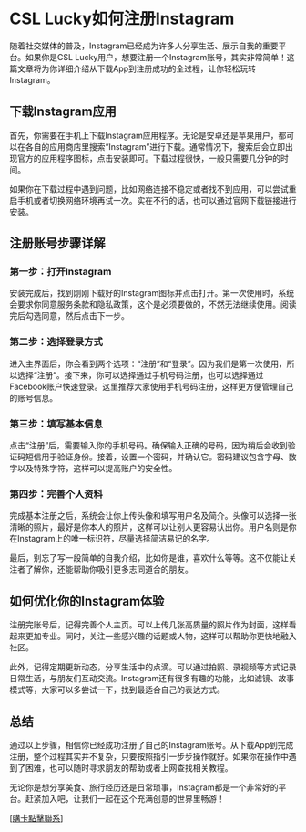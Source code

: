 # CSL Lucky如何注册Instagram

随着社交媒体的普及，Instagram已经成为许多人分享生活、展示自我的重要平台。如果你是CSL Lucky用户，想要注册一个Instagram账号，其实非常简单！这篇文章将为你详细介绍从下载App到注册成功的全过程，让你轻松玩转Instagram。

## 下载Instagram应用

首先，你需要在手机上下载Instagram应用程序。无论是安卓还是苹果用户，都可以在各自的应用商店里搜索“Instagram”进行下载。通常情况下，搜索后会立即出现官方的应用程序图标，点击安装即可。下载过程很快，一般只需要几分钟的时间。

如果你在下载过程中遇到问题，比如网络连接不稳定或者找不到应用，可以尝试重启手机或者切换网络环境再试一次。实在不行的话，也可以通过官网下载链接进行安装。

## 注册账号步骤详解

### 第一步：打开Instagram

安装完成后，找到刚刚下载好的Instagram图标并点击打开。第一次使用时，系统会要求你同意服务条款和隐私政策，这个是必须要做的，不然无法继续使用。阅读完后勾选同意，然后点击下一步。

### 第二步：选择登录方式

进入主界面后，你会看到两个选项：“注册”和“登录”。因为我们是第一次使用，所以选择“注册”。接下来，你可以选择通过手机号码注册，也可以选择通过Facebook账户快速登录。这里推荐大家使用手机号码注册，这样更方便管理自己的账号信息。

### 第三步：填写基本信息

点击“注册”后，需要输入你的手机号码。确保输入正确的号码，因为稍后会收到验证码短信用于验证身份。接着，设置一个密码，并确认它。密码建议包含字母、数字以及特殊字符，这样可以提高账户的安全性。

### 第四步：完善个人资料

完成基本注册之后，系统会让你上传头像和填写用户名及简介。头像可以选择一张清晰的照片，最好是你本人的照片，这样可以让别人更容易认出你。用户名则是你在Instagram上的唯一标识符，尽量选择简洁易记的名字。

最后，别忘了写一段简单的自我介绍，比如你是谁，喜欢什么等等。这不仅能让关注者了解你，还能帮助你吸引更多志同道合的朋友。

## 如何优化你的Instagram体验

注册完账号后，记得完善个人主页。可以上传几张高质量的照片作为封面，这样看起来更加专业。同时，关注一些感兴趣的话题或人物，这样可以帮助你更快地融入社区。

此外，记得定期更新动态，分享生活中的点滴。可以通过拍照、录视频等方式记录日常生活，与朋友们互动交流。Instagram还有很多有趣的功能，比如滤镜、故事模式等，大家可以多尝试一下，找到最适合自己的表达方式。

## 总结

通过以上步骤，相信你已经成功注册了自己的Instagram账号。从下载App到完成注册，整个过程其实并不复杂，只要按照指引一步步操作就好。如果你在操作中遇到了困难，也可以随时寻求朋友的帮助或者上网查找相关教程。

无论你是想分享美食、旅行经历还是日常琐事，Instagram都是一个非常好的平台。赶紧加入吧，让我们一起在这个充满创意的世界里畅游！

[[購卡點擊聯系](https://t.me/s/esim1088)]